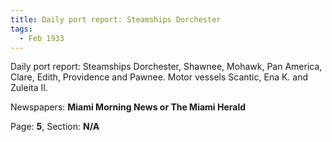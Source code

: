 ```yaml
---  
title: Daily port report: Steamships Dorchester  
tags:  
  - Feb 1933  
---  
```

  
Daily port report: Steamships Dorchester, Shawnee, Mohawk, Pan America, Clare, Edith, Providence and Pawnee. Motor vessels Scantic, Ena K. and Zuleita II.  
  
Newspapers: **Miami Morning News or The Miami Herald**  
  
Page: **5**, Section: **N/A** 
